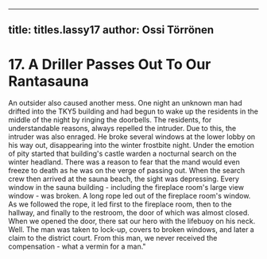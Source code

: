 
---

title: titles.lassy17
author: Ossi Törrönen
---


    
# 17. A Driller Passes Out To Our Rantasauna

An outsider also caused another mess. One night an unknown man had drifted into the TKY5 building and had begun to wake up the residents in the middle of the night by ringing the doorbells. The residents, for understandable reasons, always repelled the intruder. Due to this, the intruder was also enraged. He broke several windows at the lower lobby on his way out, disappearing into the winter frostbite night. Under the emotion of pity started that building's castle warden a nocturnal search on the winter headland. There was a reason to fear that the mand would even freeze to death as he was on the verge of passing out. When the search crew then arrived at the sauna beach, the sight was depressing. Every window in the sauna building - including the fireplace room's large view window - was broken. A long rope led out of the fireplace room's window. As we followed the rope, it led first to the fireplace room, then to the hallway, and finally to the restroom, the door of which was almost closed. When we opened the door, there sat our hero with the lifebuoy on his neck. Well. The man was taken to lock-up, covers to broken windows, and later a claim to the district court. From this man, we never received the compensation - what a vermin for a man."
